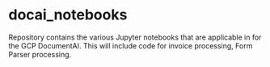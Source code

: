 # docai_notebooks

Repository contains the various Jupyter notebooks that are applicable in for the GCP DocumentAI. This will include code for invoice processing, Form Parser processing.
